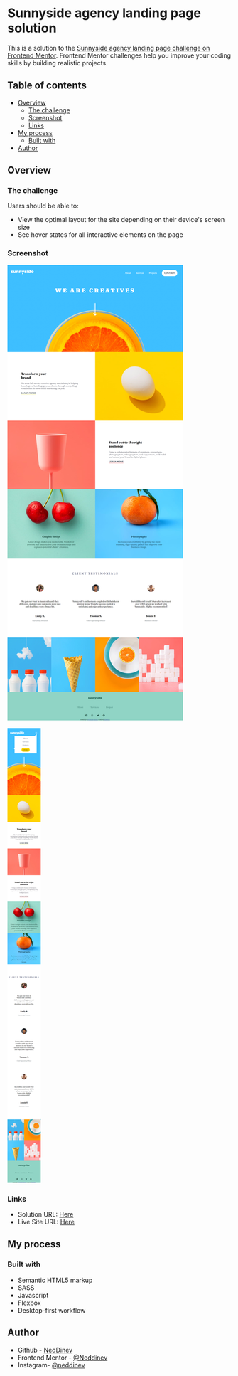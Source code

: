# Sunnyside agency landing page solution

This is a solution to the [Sunnyside agency landing page challenge on Frontend Mentor](https://www.frontendmentor.io/challenges/sunnyside-agency-landing-page-7yVs3B6ef). Frontend Mentor challenges help you improve your coding skills by building realistic projects.

## Table of contents

- [Overview](#overview)
  - [The challenge](#the-challenge)
  - [Screenshot](#screenshot)
  - [Links](#links)
- [My process](#my-process)
  - [Built with](#built-with)
- [Author](#author)


## Overview

### The challenge

Users should be able to:

- View the optimal layout for the site depending on their device's screen size
- See hover states for all interactive elements on the page

### Screenshot

![](./Deskop-screenshot.png)

![](./Mobile-screenshot.png)


### Links

- Solution URL: [Here](https://github.com/NedDinev/sunnyside-agency-landing-page-main/tree/main/sunnyside-agency-landing-page-main)
- Live Site URL: [Here](https://sunnyside-agency-landing-page-main-eta.vercel.app/)

## My process

### Built with

- Semantic HTML5 markup
- SASS 
- Javascript
- Flexbox
- Desktop-first workflow


## Author

- Github - [NedDinev](https://github.com/NedDinev)
- Frontend Mentor - [@Neddinev](https://www.frontendmentor.io/profile/neddinev)
- Instagram- [@neddinev](https://www.instagram.com/neddinev)

